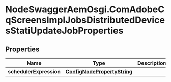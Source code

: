 # NodeSwaggerAemOsgi.ComAdobeCqScreensImplJobsDistributedDevicesStatiUpdateJobProperties

## Properties

Name | Type | Description | Notes
------------ | ------------- | ------------- | -------------
**schedulerExpression** | [**ConfigNodePropertyString**](ConfigNodePropertyString.md) |  | [optional] 


